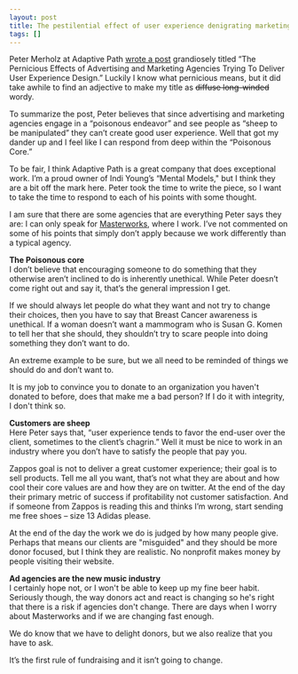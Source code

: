 ```yaml
---
layout: post
title: The pestilential effect of user experience denigrating marketing
tags: []
---
```


<p>
Peter Merholz at Adaptive Path <a href="http://www.adaptivepath.com/blog/2010/11/18/the-pernicious-effects-of-advertising-and-marketing-agencies-trying-to-deliver-user-experience-design/">wrote a post</a> grandiosely titled “The Pernicious Effects of Advertising and Marketing Agencies Trying To Deliver User Experience Design.” Luckily I know what pernicious means, but it did take awhile to find an adjective to make my title as <span style="text-decoration:line-through;">diffuse long-winded</span> wordy.

<p />
To summarize the post, Peter believes that since advertising and marketing agencies engage in a “poisonous endeavor&rdquo; and see people as “sheep to be manipulated&rdquo; they can&rsquo;t create good user experience. Well that got my dander up and I feel like I can respond from deep within the “Poisonous Core.”

<p />
To be fair, I think Adaptive Path is a great company that does exceptional work. I&rsquo;m a proud owner of Indi Young&rsquo;s “Mental Models," but I think they are a bit off the mark here. Peter took the time to write the piece, so I want to take the time to respond to each of his points with some thought.

<p />
I am sure that there are some agencies that are everything Peter says they are: I can only speak for <a href="http://www.masterworks.com">Masterworks</a>, where I work. I&rsquo;ve not commented on some of his points that simply don&rsquo;t apply because we work differently than a typical agency.

<p />
<strong>The Poisonous core</strong><br />I don&rsquo;t believe that encouraging someone to do something that they otherwise aren&rsquo;t inclined to do is inherently unethical. While Peter doesn&rsquo;t come right out and say it, that&rsquo;s the general impression I get.

<p />
If we should always let people do what they want and not try to change their choices, then you have to say that Breast Cancer awareness is unethical. If a woman doesn&rsquo;t want a mammogram who is Susan G. Komen to tell her that she should, they shouldn&rsquo;t try to scare people into doing something they don&rsquo;t want to do.

</p>
<p>
An extreme example to be sure, but we all need to be reminded of things we should do and don&rsquo;t want to.

</p>
<p>
It is my job to convince you to donate to an organization you haven't donated to before, does that make me a bad person? If I do it with integrity, I don't think so.

</p>
<p>
<strong>Customers are sheep</strong><br />Here Peter says that, “user experience tends to favor the end-user over the client, sometimes to the client&rsquo;s chagrin.” Well it must be nice to work in an industry where you don&rsquo;t have to satisfy the people that pay you.

<p />
Zappos goal is not to deliver a great customer experience; their goal is to sell products. Tell me all you want, that&rsquo;s not what they are about and how cool their core values are and how they are on twitter. At the end of the day their primary metric of success if profitability not customer satisfaction. And if someone from Zappos is reading this and thinks I&rsquo;m wrong, start sending me free shoes – size 13 Adidas please.

<p />
At the end of the day the work we do is judged by how many people give. Perhaps that means our clients are "misguided" and they should be more donor focused, but I think they are realistic. No nonprofit makes money by people visiting their website.

<p />
<strong>Ad agencies are the new music industry</strong><br />I certainly hope not, or I won't be able to keep up my fine beer habit. Seriously though, the way donors act and react is changing so he's right that there is a risk if agencies don't change. There are days when I worry about Masterworks and if we are changing fast enough.

</p>
<p>
We do know that we have to delight donors, but we also realize that you have to ask.

<p />
It&rsquo;s the first rule of fundraising and it isn&rsquo;t going to change.

</p>
